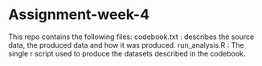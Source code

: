 # Assignment-week-4

This repo contains the following files:
codebook.txt : describes the source data, the produced data and how it was produced.
run_analysis.R : The single r script used to produce the datasets described in the codebook.
